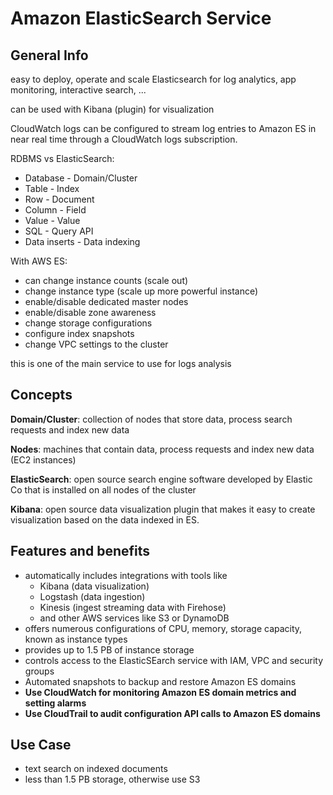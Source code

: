 # Amazon ElasticSearch Service

## General Info

easy to deploy, operate and scale Elasticsearch for log analytics, app monitoring, interactive search, ...

can be used with Kibana (plugin) for visualization

CloudWatch logs can be configured to stream log entries to Amazon ES in near real time through a CloudWatch logs subscription.

RDBMS vs ElasticSearch:

* Database - Domain/Cluster
* Table - Index
* Row - Document
* Column - Field
* Value - Value
* SQL - Query API
* Data inserts - Data indexing

With AWS ES:

* can change instance counts (scale out)
* change instance type (scale up more powerful instance)
* enable/disable dedicated master nodes 
* enable/disable zone awareness
* change storage configurations
* configure index snapshots
* change VPC settings to the cluster

this is one of the main service to use for logs analysis

## Concepts

**Domain/Cluster**: collection of nodes that store data, process search requests and index new data

**Nodes**: machines that contain data, process requests and index new data (EC2 instances)

**ElasticSearch**: open source search engine software developed by Elastic Co that is installed on all nodes of the cluster

**Kibana**: open source data visualization plugin that makes it easy to create visualization based on the data indexed in ES.

## Features and benefits

* automatically includes integrations with tools like
  * Kibana (data visualization)
  * Logstash (data ingestion)
  * Kinesis (ingest streaming data with Firehose)
  * and other AWS services like S3 or DynamoDB
* offers numerous configurations of CPU, memory, storage capacity, known as instance types
* provides up to 1.5 PB of instance storage
* controls access to the ElasticSEarch service with IAM, VPC and security groups
* Automated snapshots to backup and restore Amazon ES domains
* **Use CloudWatch for monitoring Amazon ES domain metrics and setting alarms**
* **Use CloudTrail to audit configuration API calls to Amazon ES domains**

## Use Case

* text search on indexed documents
* less than 1.5 PB storage, otherwise use S3
